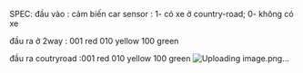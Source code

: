SPEC:
đầu vào : cảm biến car sensor : 1- có xe ở country-road; 0- không có xe


đầu ra ở 2way : 001 red
                010 yellow
                100 green
              
đầu ra coutryroad :001 red
                   010 yellow
                   100 green
![Uploading image.png…]()

